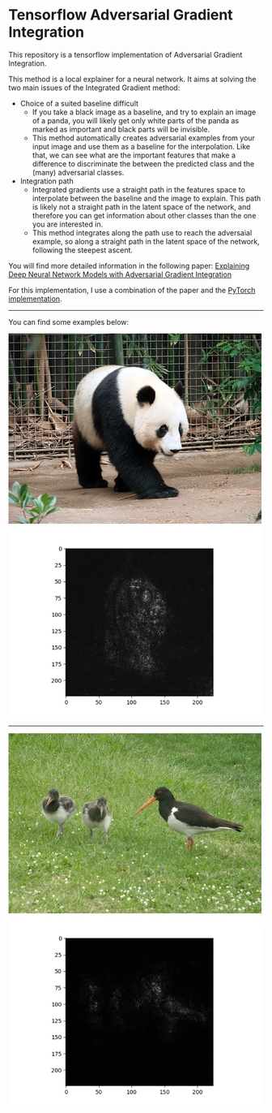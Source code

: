 # Tensorflow Adversarial Gradient Integration

This repository is a tensorflow implementation of Adversarial Gradient Integration.

This method is a local explainer for a neural network. It aims at solving the two main issues of the Integrated Gradient method:

  - Choice of a suited baseline difficult
    - If you take a black image as a baseline, and try to explain an image of a panda, you will likely get only white parts of the panda as marked as important and black parts will be invisible.
    - This method automatically creates adversarial examples from your input image and use them as a baseline for the interpolation. Like that, we can see what are the important features that make a difference to discriminate the between the predicted class and the (many) adversarial classes.
  - Integration path
    - Integrated gradients use a straight path in the features space to interpolate between the baseline and the image to explain. This path is likely not a straight path in the latent space of the network, and therefore you can get information about other classes than the one you are interested in.
    - This method integrates along the path use to reach the adversaial example, so along a straight path in the latent space of the network, following the steepest ascent.

You will find more detailed information in the following paper: [Explaining Deep Neural Network Models with Adversarial Gradient Integration](https://doi.org/10.24963/ijcai.2021/396)

For this implementation, I use a combination of the paper and the [PyTorch implementation](https://github.com/pd90506/AGI).

---

You can find some examples below:

![panda](images/panda.jpeg)
![panda AGI](agi_images/panda_agi_k=15_eps=0.05.png)

---

![oystercatcher](images/oystercatcher.jpeg)
![oystercatcher AGI](agi_images/oystercatcher_agi_k=15_eps=0.05.png)
